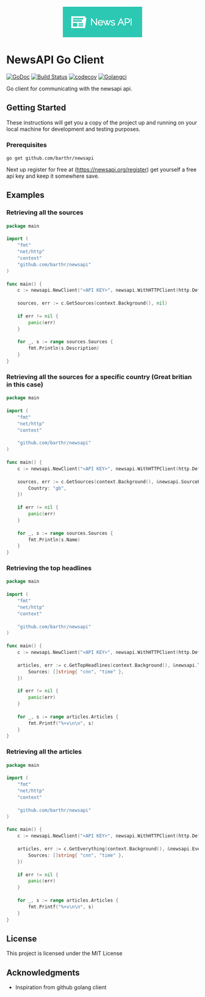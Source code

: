 <p align="center">
    <img src ="logo.png"></img>
</p>

# NewsAPI Go Client

[![GoDoc](https://godoc.org/github.com/golang/gddo?status.svg)](http://godoc.org/github.com/barthr/newsapi) [![Build Status](https://travis-ci.org/barthr/newsapi.svg?branch=master)](https://travis-ci.org/barthr/newsapi) [![codecov](https://codecov.io/gh/barthr/newsapi/branch/master/graph/badge.svg)](https://codecov.io/gh/barthr/newsapi)
[![Golangci](https://golangci.com/badges/github.com/barthr/newsapi.svg)](https://golangci.com/r/github.com/barthr/newsapi)

   
Go client for communicating with the newsapi api.

## Getting Started

These instructions will get you a copy of the project up and running on your local machine for development and testing purposes.

### Prerequisites

```
go get github.com/barthr/newsapi
```

Next up register for free at (https://newsapi.org/register) get yourself a free api key and keep it somewhere save.


## Examples

### Retrieving all the sources

```go
package main

import (
	"fmt"
	"net/http"
	"context"
	"github.com/barthr/newsapi"
)

func main() {
	c := newsapi.NewClient("<API KEY>", newsapi.WithHTTPClient(http.DefaultClient))

	sources, err := c.GetSources(context.Background(), nil)

	if err != nil {
		panic(err)
	}

	for _, s := range sources.Sources {
		fmt.Println(s.Description)
	}
}
```

### Retrieving all the sources for a specific country (Great britian in this case)

```go
package main

import (
	"fmt"
	"net/http"
	"context"

	"github.com/barthr/newsapi"
)

func main() {
	c := newsapi.NewClient("<API KEY>", newsapi.WithHTTPClient(http.DefaultClient))

	sources, err := c.GetSources(context.Background(), &newsapi.SourceParameters{
		Country: "gb",
	})

	if err != nil {
		panic(err)
	}

	for _, s := range sources.Sources {
		fmt.Println(s.Name)
	}
}
```

### Retrieving the top headlines

```go
package main

import (
	"fmt"
	"net/http"
	"context"

	"github.com/barthr/newsapi"
)

func main() {
	c := newsapi.NewClient("<API KEY>", newsapi.WithHTTPClient(http.DefaultClient))

	articles, err := c.GetTopHeadlines(context.Background(), &newsapi.TopHeadlineParameters{
		Sources: []string{ "cnn", "time" },
	})

	if err != nil {
		panic(err)
	}

	for _, s := range articles.Articles {
		fmt.Printf("%+v\n\n", s)
	}
}
```

### Retrieving all the articles

```go
package main

import (
	"fmt"
	"net/http"
	"context"

	"github.com/barthr/newsapi"
)

func main() {
	c := newsapi.NewClient("<API KEY>", newsapi.WithHTTPClient(http.DefaultClient))

	articles, err := c.GetEverything(context.Background(), &newsapi.EverythingParameters{
		Sources: []string{ "cnn", "time" },
	})

	if err != nil {
		panic(err)
	}

	for _, s := range articles.Articles {
		fmt.Printf("%+v\n\n", s)
	}
}
```


## License

This project is licensed under the MIT License

## Acknowledgments

* Inspiration from github golang client
